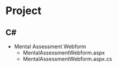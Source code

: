 # Project

## C#
* Mental Assessment Webform
    * MentalAssessmentWebform.aspx
    * MentalAssessmentWebform.aspx.cs
